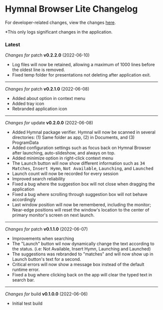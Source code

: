 # Hymnal Browser Lite Changelog

For developer-related changes, view the changes [here](https://github.com/msdacsystems/hymnalbrowser-lite/commits/main).

*This only logs significant changes in the application.

### Latest

*Changes for* patch **v0.2.2.0** (2022-06-10)
- Log files will now be retained, allowing a maximum of 1000 lines before the oldest line is removed.
- Fixed temp folder for presentations not deleting after application exit.

---

*Changes for* patch **v0.2.1.0** (2022-06-08)
- Added about option in context menu
- Added tray icon
- Rebranded application icon

---

*Changes for* update **v0.2.0.0** (2022-06-08)
- Added Hymnal package verifier. Hymnal will now be scanned in several directories: (1) Same folder as app, (2) in Documents, and (3) ProgramData
- Added configuration settings such as focus back on Hymnal Browser after launching, auto-slideshow, and always on top.
- Added minimize option in right-click context menu
- The <kbd>Launch</kbd> button will now show different information such as <kbd>34 Matches</kbd>, <kbd>Insert Hymn</kbd>, <kbd>Not Available</kbd>, <kbd>Launching</kbd>, and  <kbd>Launched</kbd>
- Launch count will now be recorded for every session
- Improved search reliability
- Fixed a bug where the suggestion box will not close when dragging the application
- Fixed a bug where scrolling through suggestion box will not behave accordingly
- Last window position will now be remembered, including the monitor; Near-edge positions will reset the window's location to the center of primary monitor's screen on next launch.

---

*Changes for* patch **v0.1.1.0** (2022-06-07)
- Improvements when searching
- The "Launch" button wil now dynamically change the text according to the status. (i.e: Not Available, Insert Hymn, Launching and Launched)
- The suggestions was rebranded to "matches" and will now show up in Launch button's text for a second.
- Critical errors will now show a message box instead of the default runtime error.
- Fixed a bug where clicking back on the app will clear the typed text in search bar.

---

*Changes for* build **v0.1.0.0** (2022-06-06)
- Initial test build